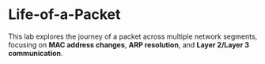 # Life-of-a-Packet
This lab explores the journey of a packet across multiple network segments, focusing on **MAC address changes**, **ARP resolution**, and **Layer 2/Layer 3 communication**.
